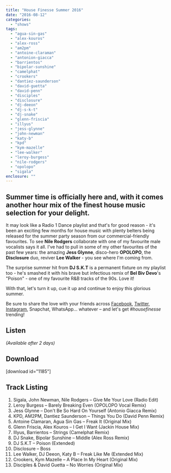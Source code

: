 ```yaml
---
title: "House Finesse Summer 2016"
date: "2016-08-12"
categories: 
  - "shows"
tags: 
  - "agua-sin-gas"
  - "alex-kouros"
  - "alex-ross"
  - "am2pm"
  - "antoine-claraman"
  - "antonion-giacca"
  - "barrientos"
  - "bipolar-sunshine"
  - "camelphat"
  - "crookers"
  - "dantiez-saunderson"
  - "david-guetta"
  - "david-penn"
  - "disciples"
  - "disclosure"
  - "dj-deeon"
  - "dj-s-k-t"
  - "dj-snake"
  - "glenn-friscia"
  - "illyus"
  - "jess-glynne"
  - "john-newman"
  - "katy-b"
  - "kpd"
  - "kym-mazelle"
  - "lee-walker"
  - "leroy-burgess"
  - "nile-rodgers"
  - "opolopo"
  - "sigala"
enclosure: ""
---
```


## Summer time is officially here and, with it comes another hour mix of the finest house music selection for your delight.

It may look like a Radio 1 Dance playlist and that's for good reason - it's been an exciting few months for house music with plenty belters being released for the summer party season from our commercial-friendly favourites. To see **Nile Rodgers** collaborate with one of my favourite male vocalists says it all. I've had to pull in some of my other favourites of the past few years: the amazing **Jess Glynne**, disco-hero **OPOLOPO**, the **Disclosure** duo, reviver **Lee Walker** - you see where I'm coming from.

The surprise summer hit from **DJ S.K.T** is a permanent fixture on my playlist too - he's smashed it with his brave but infectious remix of **Bel Biv Devo**'s "Poison" - one of my favourite R&B tracks of the 90s. Love it!

With that, let's turn it up, cue it up and continue to enjoy this glorious summer.

Be sure to share the love with your friends across [Facebook](https://www.facebook.com/housefinesse), [Twitter](https://twitter.com/housefinesse), [Instagram](https://instagram.com/housefinesse), Snapchat, WhatsApp… whatever – and let's get _#housefinesse_ trending!

## Listen

_(Available after 2 days)_

## Download

\[download id="1185"\]

## Track Listing

1. Sigala, John Newman, Nile Rodgers – Give Me Your Love (Radio Edit)
2. Leroy Burgess – Barely Breaking Even (OPOLOPO Vocal Remix)
3. Jess Glynne – Don't Be So Hard On Yourself (Antonio Giacca Remix)
4. KPD, AM2PM, Dantiez Saunderson – Things You Do (David Penn Remix)
5. Antoine Clamaran, Agua Sin Gas – Freak It (Original Mix)
6. Glenn Friscia, Alex Kouros – I Get I Want (Jackin House Mix)
7. Illyus, Barrientos – Strings (Camelphat Remix)
8. DJ Snake, Bipolar Sunshine – Middle (Alex Ross Remix)
9. DJ S.K.T – Poison (Extended)
10. Disclosure – Boss
11. Lee Walker, DJ Deeon, Katy B – Freak Like Me (Extended Mix)
12. Crookers, Kym Mazelle – A Place In My Heart (Original Mix)
13. Disciples & David Guetta – No Worries (Original Mix)
